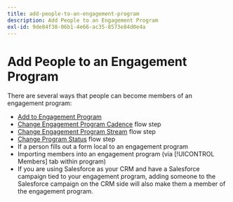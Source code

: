 ```yaml
---
title: add-people-to-an-engagement-program
description: Add People to an Engagement Program
exl-id: 9de84f38-06b1-4e66-ac35-8573e84d0e4a
---
```

# Add People to an Engagement Program

There are several ways that people can become members of an engagement program:

* [Add to Engagement Program](https://docs.marketo.com/display/DOCS/Add+to+Engagement+Program)
* [Change Engagement Program Cadence](https://docs.marketo.com/display/DOCS/Change+Engagement+Program+Cadence) flow step
* [Change Engagement Program Stream](https://docs.marketo.com/display/DOCS/Change+Engagement+Program+Stream) flow step
* [Change Program Status](https://docs.marketo.com/display/DOCS/Change+Program+Status) flow step
* If a person fills out a form local to an engagement program
* Importing members into an engagement program (via [!UICONTROL Members] tab within program)
* If you are using Salesforce as your CRM and have a Salesforce campaign tied to your engagement program, adding someone to the Salesforce campaign on the CRM side will also make them a member of the engagement program.
